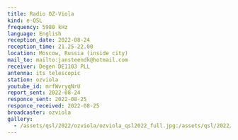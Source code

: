 ```yaml
---
title: Radio OZ-Viola
kind: e-QSL
frequency: 5980 kHz
language: English
reception_date: 2022-08-24
reception_time: 21.25-22.00
location: Moscow, Russia (inside city)
mail_to: mailto:jansteendk@hotmail.com
receiver: Degen DE1103 PLL
antenna: its telescopic
station: ozviola
youtube_id: mrfWvryqNrU
report_sent: 2022-08-24
responce_sent: 2022-08-25
responce_received: 2022-08-25
broadcaster: ozviola
gallery:
  - /assets/qsl/2022/ozviola/ozviola_qsl2022_full.jpg:/assets/qsl/2022/ozviola/ozviola_qsl2022_small.jpg
---
```

